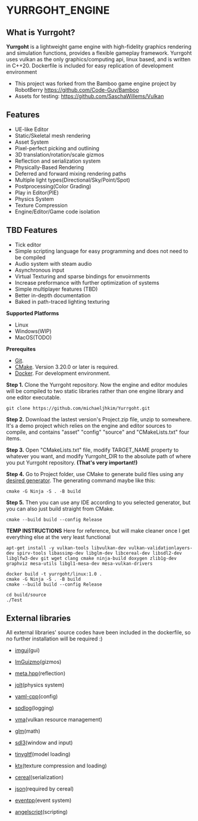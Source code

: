 # YURRGOHT_ENGINE

## What is Yurrgoht?
**Yurrgoht** is a lightweight game engine with high-fidelity graphics rendering and simulation functions, provides a flexible gameplay framework. Yurrgoht uses vulkan as the only graphics/computing api, linux based, and is written in C++20. Dockerfile is included for easy replication of development environment

- This project was forked from the Bamboo game engine project by RobotBerry https://github.com/Code-Guy/Bamboo  
- Assets for testing: https://github.com/SaschaWillems/Vulkan

<!-- 
![1](snapshot/robot.png)

![2](snapshot/sponza.png)

![3](snapshot/city.png) 
-->

## Features
- UE-like Editor
- Static/Skeletal mesh rendering
- Asset System
- Pixel-perfect picking and outlining
- 3D translation/rotation/scale gizmos
- Reflection and serialization system
- Physically-Based Rendering
- Deferred and forward mixing rendering paths
- Multiple light types(Directional/Sky/Point/Spot)
- Postprocessing(Color Grading)
- Play in Editor(PIE)
- Physics System
- Texture Compression
- Engine/Editor/Game code isolation


## TBD Features
- Tick editor
- Simple scripting language for easy programming and does not need to be compiled
- Audio system with steam audio
- Asynchronous input
- Virtual Texturing and sparse bindings for envoirnments
- Increase preformance with further optimization of systems
- Simple multiplayer features (TBD)
- Better in-depth documentation
- Baked in path-traced lighting texturing



<!-- 
## How to build
**I just wanna give it a try**

Well, if you're using Windows, you can download the prebuild package(Release.zip) in the latest release page:)
-->

**Supported Platforms**
- Linux
- Windows(WIP)
- MacOS(TODO)

**Prerequites**
- [Git](http://git-scm.com/downloads).
- [CMake](https://cmake.org/download/). Version 3.20.0 or later is required.
- [Docker](https://www.docker.com/). For development environment.

**Step 1.** Clone the Yurrgoht repository. Now the engine and editor modules will be compiled to two static libraries rather than one engine library and one editor executable.

```shell
git clone https://github.com/michaeljhkim/Yurrgoht.git
```

**Step 2.** Download the lastest version's Project.zip file, unzip to somewhere. It's a demo project which relies on the engine and editor sources to compile, and contains "asset" "config" "source" and "CMakeLists.txt" four items.
<!-- ![4](snapshot/project_files.png) -->

**Step 3.** Open "CMakeLists.txt" file, modify TARGET_NAME property to whatever you want, and modify Yurrgoht_DIR to the absolute path of where you put Yurrgoht repository. **(That's very important!)**
<!-- ![5](snapshot/cmakelists_properties.png) -->

**Step 4.** Go to Project folder, use CMake to generate build files using any [desired generator](https://cmake.org/cmake/help/latest/manual/cmake-generators.7.html). The generating command maybe like this:

```shell
cmake -G Ninja -S . -B build
```

**Step 5.** Then you can use any IDE according to you selected generator, but you can also just build straight from CMake.

```shell
cmake --build build --config Release
```


**TEMP INSTRUCTIONS** Here for reference, but will make cleaner once I get everything else at the very least functional

```shell
apt-get install -y vulkan-tools libvulkan-dev vulkan-validationlayers-dev spirv-tools libassimp-dev libglm-dev libcereal-dev libsdl2-dev libglfw3-dev git wget clang cmake ninja-build doxygen zlib1g-dev graphviz mesa-utils libgl1-mesa-dev mesa-vulkan-drivers

docker build -t yurrgoht/linux:1.0 .
cmake -G Ninja -S . -B build
cmake --build build --config Release

cd build/source
./Test
```


## External libraries
All external libraries' source codes have been included in the dockerfile, so no further installation will be required :)

- [imgui](https://www.dearimgui.com/)(gui)
- [ImGuizmo](https://github.com/CedricGuillemet/ImGuizmo)(gizmos)
- [meta.hpp](https://github.com/BlackMATov/meta.hpp)(reflection)
- [jolt](https://github.com/jrouwe/JoltPhysics)(physics system)
- [yaml-cpp](https://github.com/jbeder/yaml-cpp)(config)
- [spdlog](https://github.com/gabime/spdlog)(logging)

- [vma](https://gpuopen.com/vulkan-memory-allocator/)(vulkan resource management)
- [glm](https://glm.g-truc.net/0.9.9/)(math)
- [sdl3](https://www.libsdl.org/)(window and input)
- [tinygltf](https://github.com/syoyo/tinygltf)(model loading)
- [ktx](https://github.com/KhronosGroup/KTX-Software)(texture compression and loading)
- [cereal](https://uscilab.github.io/cereal/)(serialization)
- [json](https://www.json.org/json-en.html)(required by cereal)
- [eventpp](https://github.com/wqking/eventpp)(event system)
- [angelscript](https://www.angelcode.com/)(scripting)
